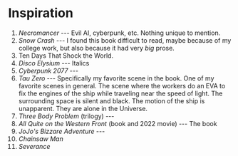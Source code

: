 # Inspiration

1. *Necromancer* --- Evil AI, cyberpunk, etc. Nothing unique to mention.
2. *Snow Crash* --- I found this book difficult to read, maybe because of my college
   work, but also because it had very *big* prose.
3. Ten Days That Shock the World.
4. *Disco Elysium* --- Italics
5. *Cyberpunk 2077* ---
6. *Tau Zero* --- Specifically my favorite scene in the book. One of my favorite
   scenes in general. The scene where the workers do an EVA to fix the engines
   of the ship while traveling near the speed of light. The surrounding space is
   silent and black. The motion of the ship is unapparent. They are alone in the
   Universe.
7. *Three Body Problem* (trilogy) ---
8. *All Quite on the Western Front* (book and 2022 movie) --- The book
9. *JoJo's Bizzare Adventure* ---
10. *Chainsaw Man*
11. *Severance*







